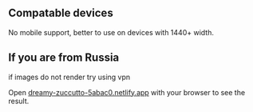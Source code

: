 ## Compatable devices

No mobile support, better to use on devices with 1440+ width.

## If you are from Russia

if images do not render try using vpn

Open <a href="https://dreamy-zuccutto-5abac0.netlify.app" targer="_blank">dreamy-zuccutto-5abac0.netlify.app</a> with your browser to see the result.
